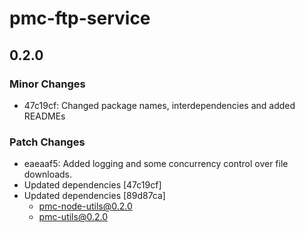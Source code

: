 # pmc-ftp-service

## 0.2.0

### Minor Changes

- 47c19cf: Changed package names, interdependencies and added READMEs

### Patch Changes

- eaeaaf5: Added logging and some concurrency control over file downloads.
- Updated dependencies [47c19cf]
- Updated dependencies [89d87ca]
  - pmc-node-utils@0.2.0
  - pmc-utils@0.2.0

